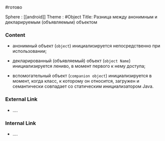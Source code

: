 #готово  

Sphere : [[android]]
Theme : #Object
Title: Разница между анонимным и декларируемым (объявляемым) объектом

### Content
- анонимный объект (`object`) инициализируется непосредственно при использовании;
    
- декларированный (объявляемый) объект (`object Name`) инициализируется лениво, в момент первого к нему доступа;
    
- вспомогательный объект (`companion object`) инициализируется в момент, когда класс, к которому он относится, загружен и семантически совпадает со статическим инициализатором Java.

### External Link

- ....

### Internal Link

- ....